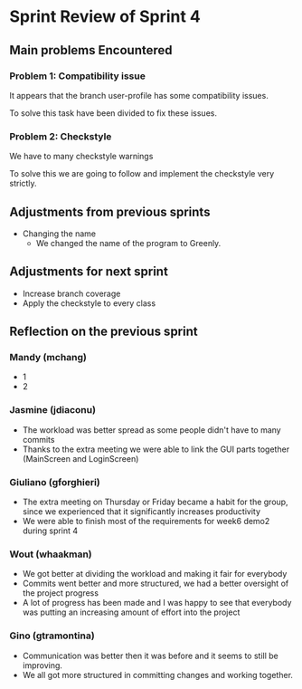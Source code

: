 <!-- An example of how you can do a sprint review -->

# Sprint Review of Sprint 4

## Main problems  Encountered

### Problem 1: Compatibility issue
It appears that the branch user-profile has some compatibility issues.

To solve this task have been divided to fix these issues. 

### Problem 2: Checkstyle
We have to many checkstyle warnings

To solve this we are going to follow and implement the checkstyle very strictly.


## Adjustments from previous sprints
 - Changing the name
    - We changed the name of the program to Greenly.

## Adjustments for next sprint
 - Increase branch coverage
 - Apply the checkstyle to every class

## Reflection on the previous sprint

### Mandy (mchang)
 - 1
 - 2

### Jasmine (jdiaconu)
- The workload was better spread as some people didn't have to many commits
- Thanks to the extra meeting we were able to link the GUI parts together (MainScreen and LoginScreen)
 
### Giuliano (gforghieri)
- The extra meeting on Thursday or Friday became a habit for the group, since we experienced that it significantly increases productivity
- We were able to finish most of the requirements for week6 demo2 during sprint 4

### Wout (whaakman)
- We got better at dividing the workload and making it fair for everybody
- Commits went better and more structured, we had a better oversight of the project progress
- A lot of progress has been made and I was happy to see that everybody was putting an increasing amount of effort into the project

### Gino (gtramontina)
- Communication was better then it was before and it seems to still be improving.
- We all got more structured in committing changes and working together.